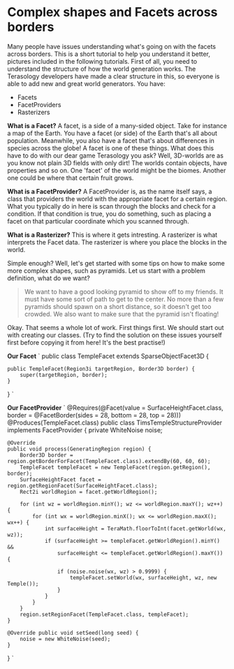 # Complex shapes and Facets across borders

Many people have issues understanding what's going on with the facets across borders.
This is a short tutorial to help you understand it better, pictures included in the following tutorials.
First of all, you need to understand the structure of how the world generation works. The Terasology developers have made a clear structure in this, so everyone is able to add new and great world generators. You have:

* Facets
* FacetProviders
* Rasterizers


**What is a Facet?**
A facet, is a side of a many-sided object. Take for instance a map of the Earth. You have a facet (or side) of the Earth that's all about population. Meanwhile, you also have a facet that's about differences in species across the globe!
A facet is one of these things. What does this have to do with our dear game Terasology you ask? Well, 3D-worlds are as you know not plain 3D fields with only dirt! The worlds contain objects, have properties and so on. One 'facet' of the world might be the biomes. Another one could be where that certain fruit grows.

**What is a FacetProvider?**
A FacetProvider is, as the name itself says, a class that providers the world with the appropriate facet for a certain region. What you typically do in here is scan through the blocks and check for a condition. If that condition is true, you do something, such as placing a facet on that particular coordinate which you scanned through.

**What is a Rasterizer?**
This is where it gets intresting. A rasterizer is what interprets the Facet data. The rasterizer is where you place the blocks in the world.

Simple enough? Well, let's get started with some tips on how to make some more complex shapes, such as pyramids.
Let us start with a problem definition, what do we want?
> We want to have a good looking pyramid to show off to my friends. It must have some sort of path to get to the center. No more than a few pyramids should spawn on a short distance, so it doesn't get too crowded. We also want to make sure that the pyramid isn't floating!

Okay. That seems a whole lot of work. First things first.
We should start out with creating our classes. (Try to find the solution on these issues yourself first before copying it from here! It's the best practise!)

**Our Facet**
`
public class TempleFacet extends SparseObjectFacet3D<Temple> {

    public TempleFacet(Region3i targetRegion, Border3D border) {
        super(targetRegion, border);
    }
}
`



**Our FacetProvider**
`
@Requires(@Facet(value = SurfaceHeightFacet.class, border = @FacetBorder(sides = 28, bottom = 28, top = 28)))
@Produces(TempleFacet.class)
public class TimsTempleStructureProvider implements FacetProvider {
    private WhiteNoise noise;

    @Override
    public void process(GeneratingRegion region) {
        Border3D border = region.getBorderForFacet(TempleFacet.class).extendBy(60, 60, 60);
        TempleFacet templeFacet = new TempleFacet(region.getRegion(), border);
        SurfaceHeightFacet facet = region.getRegionFacet(SurfaceHeightFacet.class);
        Rect2i worldRegion = facet.getWorldRegion();

        for (int wz = worldRegion.minY(); wz <= worldRegion.maxY(); wz++) {
            for (int wx = worldRegion.minX(); wx <= worldRegion.maxX(); wx++) {
                int surfaceHeight = TeraMath.floorToInt(facet.getWorld(wx, wz));
                if (surfaceHeight >= templeFacet.getWorldRegion().minY() &&
                    surfaceHeight <= templeFacet.getWorldRegion().maxY()) {

                    if (noise.noise(wx, wz) > 0.9999) {
                        templeFacet.setWorld(wx, surfaceHeight, wz, new Temple());
                    }
                }
            }
        }
        region.setRegionFacet(TempleFacet.class, templeFacet);
    }

    @Override public void setSeed(long seed) {
        noise = new WhiteNoise(seed);
    }
}
`









